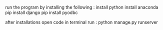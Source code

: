 run the program by installing the following :
install python
install anaconda 
pip install django
pip install pyodbc

after installations open code in terminal run : 
   python manage.py runserver
